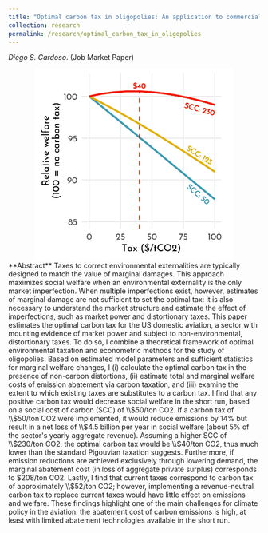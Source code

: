 ```yaml
---
title: "Optimal carbon tax in oligopolies: An application to commercial aviation"
collection: research
permalink: /research/optimal_carbon_tax_in_oligopolies
---
```

_Diego S. Cardoso_. (Job Market Paper)

<center>
  <img src="/images/aviation_carbon_tax.png" width="400"/>
</center>
**Abstract**
Taxes to correct environmental externalities are typically designed to match the value of marginal damages. This approach maximizes social welfare when an environmental externality is the only market imperfection. When multiple imperfections exist, however, estimates of marginal damage are not sufficient to set the optimal tax: it is also necessary to understand the market structure and estimate the effect of imperfections, such as market power and distortionary taxes. This paper estimates the optimal carbon tax for the US domestic aviation, a sector with mounting evidence of market power and subject to non-environmental, distortionary taxes. To do so, I combine a theoretical framework of optimal environmental taxation and econometric methods for the study of oligopolies. Based on estimated model parameters and sufficient statistics for marginal welfare changes, I (i) calculate the optimal carbon tax in the presence of non-carbon distortions, (ii) estimate total and marginal welfare costs of emission abatement via carbon taxation, and (iii) examine the extent to which existing taxes are substitutes to a carbon tax. I find that any positive carbon tax would decrease social welfare in the short run, based on a social cost of carbon (SCC) of \\$50/ton CO2. If a carbon tax of \\$50/ton CO2 were implemented, it would reduce emissions by 14% but result in a net loss of \\$4.5 billion per year in social welfare (about 5% of the sector's yearly aggregate revenue). Assuming a higher SCC of \\$230/ton CO2, the optimal carbon tax would be \\$40/ton CO2, thus much lower than the standard Pigouvian taxation suggests. Furthermore, if emission reductions are achieved exclusively through lowering demand, the marginal abatement cost (in loss of aggregate private surplus) corresponds to $208/ton CO2. Lastly, I find that current taxes correspond to carbon tax of approximately \\$52/ton CO2; however, implementing a revenue-neutral carbon tax to replace current taxes would have little effect on emissions and welfare. These findings highlight one of the main challenges for climate policy in the aviation: the abatement cost of carbon emissions is high, at least with limited abatement technologies available in the short run.





